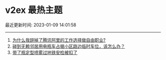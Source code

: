 # v2ex 最热主题

最近更新时间: 2023-01-09 14:01:58

--- 
1. [为什么我辞掉了腾讯阿里的工作选择做自由职业?](https://www.v2ex.com/t/907476) 
2. [碰到无赖邻居用电瓶车占据小区路边临时车位，该怎么办？](https://www.v2ex.com/t/907478) 
3. [带了瓶定型喷雾过地铁安检被扣了](https://www.v2ex.com/t/907496) 
